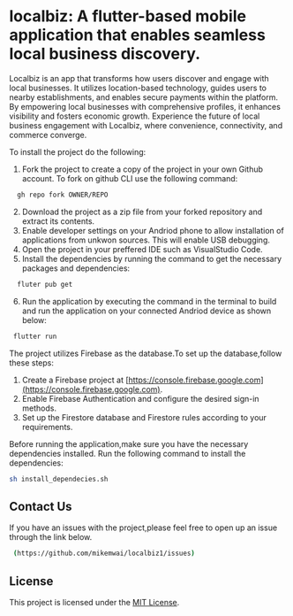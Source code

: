 # localbiz: A flutter-based mobile application that enables seamless local business discovery.

Localbiz is an  app that transforms how users discover and engage with local businesses. It utilizes location-based technology, guides users to nearby establishments, and enables secure payments within the platform. By empowering local businesses with comprehensive profiles, it enhances visibility and fosters economic growth. Experience the future of local business engagement with Localbiz, where convenience, connectivity, and commerce converge.

To install the project do the following:
1. Fork the project to create a copy of the project in your own Github account.
To fork on github CLI use the following command: 

```sh
  gh repo fork OWNER/REPO
  ```

2. Download the project as a zip file from your forked repository and extract its contents.
3. Enable developer settings on your Andriod phone to allow installation of applications from unkwon sources. This will enable USB debugging.
4. Open the project in your preffered IDE such as VisualStudio Code.
5. Install the dependencies by running the command  to get the necessary packages and dependencies: 

```sh
  fluter pub get
  ```


6. Run the application by executing the command in the terminal to build and run the application on your connected Andriod device as shown below:  

```sh
 flutter run
  ```




The project utilizes Firebase as the database.To set up the database,follow these steps:
1. Create a Firebase project at [https://console.firebase.google.com](https://console.firebase.google.com).
2. Enable Firebase Authentication and configure the desired sign-in methods.
3. Set up the Firestore database and Firestore rules according to your requirements.


Before running the application,make sure you have the necessary dependencies installed.
Run the following command to install the dependencies:

  ```sh
  sh install_dependecies.sh
  ```


## Contact Us
If you have an issues with the project,please feel free to open up an issue through the link below.
```sh
 (https://github.com/mikemwai/localbiz1/issues)
  ```

## License
This project is licensed under the [MIT License](LICENSE).

